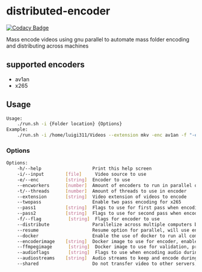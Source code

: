 # distributed-encoder
[![Codacy Badge](https://app.codacy.com/project/badge/Grade/e821a66282354c2f827ad23823b63cce)](https://www.codacy.com/gl/Luigi311/distributed-encoder/dashboard?utm_source=gitlab.com&amp;utm_medium=referral&amp;utm_content=Luigi311/distributed-encoder&amp;utm_campaign=Badge_Grade)  

Mass encode videos using gnu parallel to automate mass folder encoding and distributing across machines

## supported encoders
- av1an
- x265

## Usage

```bash
Usage:
    ./run.sh -i {Folder location} {Options}
Example:
    ./run.sh -i /home/luigi311/Videos --extension mkv -enc av1an -f "-e x265 -v ' -p slower --crf 25 -D 10 -F 2 ' --target-quality 94 --vmaf --mkvmerge" --docker --distribute --audioflags "-c:a aac -b:a 192k" --audiostreams "0,2"
```

### Options

```bash
Options:
    -h/--help                   Print this help screen
    -i/--input        [file]     Video source to use                                                        (default video.mkv)
    -e/--enc          [string]  Encoder to use                                                             (default av1an)
    --encworkers      [number]  Amount of encoders to run in parallel on each machine                      (default encoding threads/cpu threads)
    -t/--threads      [number]  Amount of threads to use in encoder                                        (default av1an:nproc, x265:4)
    --extension       [string]  Video extension of videos to encode                                        (default mkv)
    --twopass                   Enable two pass encoding for x265                                          (default false)
    --pass1           [string]  Flags to use for first pass when encoding, enables twopass
    --pass2           [string]  Flags to use for second pass when encoding, enables twopass
    -f/--flag          [string]  Flags for encoder to use
    --distribute                Parallelize across multiple computers based on ~/.parallel/sshloginfile     (default false)
    --resume                    Resume option for parallel, will use encoding.log and vmaf.log             (default false)
    --docker                    Enable the use of docker to run all commands                               (default false)
    --encoderimage    [string]  Docker image to use for encoder, enables docker                            (default av1an:masterofzen/av1an:master,x265:luigi311/encoders-docker:latest)
    --ffmpegimage      [string]  Docker image to use for validation, prepare and combine, enables docker    (defualt luigi311/encoders-docker:latest)
    --audioflags       [string]  Flags to use when encoding audio during the combine stage                  (default -c:a flac)
    --audiostreams    [string]  Audio streams to keep and encode during hte combine stage, comma seperated (default 0)
    --shared                    Do not transfer video to other servers, use with network storage           (default false)
```
